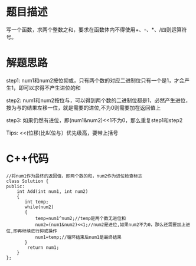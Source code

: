 # 题目描述
写一个函数，求两个整数之和，要求在函数体内不得使用+、-、*、/四则运算符号。
# 解题思路
step1: num1和num2按位抑或，只有两个数的对应二进制位只有一个是1，才会产生1，即可以求得不产生进位的和

step2: num1和num2按位与，可以得到两个数的二进制位都是1，必然产生进位，按为与的结果左移一位，就是需要的进位,不为0则需要加在返回值上

step3: 如果仍然有进位，即(num1&num2)<<1不为0，那么重复step1和step2

Tips: <<(位移)比&(位与）优先级高，要带上括号
# C++代码
```
//将num1作为最终的返回值，即两个数的和，num2作为进位检查标志
class Solution {
public:
    int Add(int num1, int num2)
    {
       int temp;
       while(num2)
       {
           temp=num1^num2;//temp是两个数无进位和
           num2=(num1&num2)<<1;//num2是进位,如果num2不为0，那么还需要加上进位,即再继续进行抑或操作
           num1=temp;//循环结束后num1是最终结果
       }
        return num1;
    }
};
```
